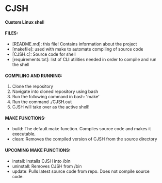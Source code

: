 
# CJSH
#### Custom Linux shell

#### FILES:
- [README.md]: this file! Contains information about the project
- [makefile]: used with make to automate compiling of source code
- [CJSH.c]: Source code for shell
- [requirements.txt]: list of CLI utilities needed in order to compile and run the shell

#### COMPILING AND RUNNING:
1. Clone the repository
2. Navigate into cloned repository using bash
3. Run the following command in bash: 'make'
4. Run the command ./CJSH.out
5. CJSH will take over as the active shell!

#### MAKE FUNCTIONS:
 - build: The default make function. Compiles source code and makes it executable.
 - clean: Removes the compiled version of CJSH from the source directory

#### UPCOMING MAKE FUNCTIONS:
 - install: Installs CJSH into /bin
 - uninstall: Removes CJSH from /bin
 - update: Pulls latest source code from repo. Does not compile source code.
